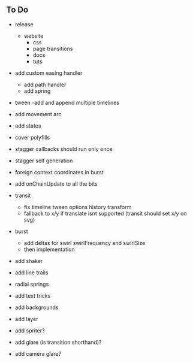 ## To Do

- release
  - website
    - css
    - page transitions
    - docs
    - tuts
- add custom easing handler
  - add path handler
  - add spring
- tween
  -add and append multiple timelines
- add movement arc
- add states
- cover polyfills
- stagger callbacks should run only once
- stagger self generation
- foreign context coordinates in burst
- add onChainUpdate to all the bits
- transit
  - fix timeline tween options history transform
  - fallback to x/y if translate isnt supported (transit should set x/y on svg)
- burst
  - add deltas for swirl swirlFrequency and swirlSize
  - then implementation
- add shaker
- add line trails
- radial springs
- add text tricks
- add backgrounds
- add layer

- add spriter?
- add glare (is transition shorthand)?
- add camera glare?


